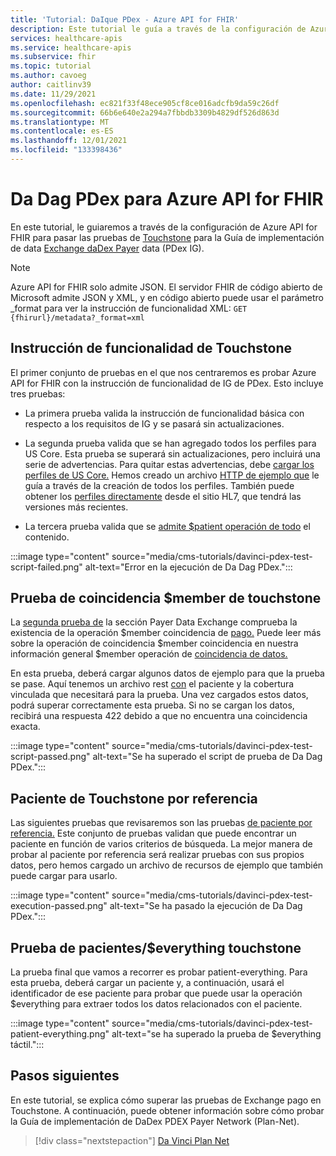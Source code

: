 ```yaml
---
title: 'Tutorial: DaIque PDex - Azure API for FHIR'
description: Este tutorial le guía a través de la configuración de Azure API for FHIR para pasar pruebas para la Guía de implementación de datos Exchange Da Dag Payer.
services: healthcare-apis
ms.service: healthcare-apis
ms.subservice: fhir
ms.topic: tutorial
ms.author: cavoeg
author: caitlinv39
ms.date: 11/29/2021
ms.openlocfilehash: ec821f33f48ece905cf8ce016adcfb9da59c26df
ms.sourcegitcommit: 66b6e640e2a294a7fbbdb3309b4829df526d863d
ms.translationtype: MT
ms.contentlocale: es-ES
ms.lasthandoff: 12/01/2021
ms.locfileid: "133398436"
---
```

# <a name="da-vinci-pdex-for-azure-api-for-fhir"></a>Da Dag PDex para Azure API for FHIR

En este tutorial, le guiaremos a través de la configuración de Azure API for FHIR para pasar las pruebas de [Touchstone](https://touchstone.aegis.net/touchstone/) para la Guía de implementación de data [Exchange daDex Payer](http://hl7.org/fhir/us/davinci-pdex/toc.html) data (PDex IG).

> [!NOTE]
> Azure API for FHIR solo admite JSON. El servidor FHIR de código abierto de Microsoft admite JSON y XML, y en código abierto puede usar el parámetro _format para ver la instrucción de funcionalidad XML: `GET {fhirurl}/metadata?_format=xml`

## <a name="touchstone-capability-statement"></a>Instrucción de funcionalidad de Touchstone

El primer conjunto de pruebas en el que nos centraremos es probar Azure API for FHIR con la instrucción de funcionalidad de IG de PDex. Esto incluye tres pruebas:

* La primera prueba valida la instrucción de funcionalidad básica con respecto a los requisitos de IG y se pasará sin actualizaciones.

* La segunda prueba valida que se han agregado todos los perfiles para US Core. Esta prueba se superará sin actualizaciones, pero incluirá una serie de advertencias. Para quitar estas advertencias, debe [cargar los perfiles de US Core.](validation-against-profiles.md) Hemos creado un archivo [HTTP de ejemplo que](https://github.com/microsoft/fhir-server/blob/main/docs/rest/PayerDataExchange/USCore.http) le guía a través de la creación de todos los perfiles. También puede obtener los [perfiles directamente](http://hl7.org/fhir/us/core/STU3.1.1/profiles.html#profiles) desde el sitio HL7, que tendrá las versiones más recientes.

* La tercera prueba valida que se [admite $patient operación de todo](patient-everything.md) el contenido.

:::image type="content" source="media/cms-tutorials/davinci-pdex-test-script-failed.png" alt-text="Error en la ejecución de Da Dag PDex.":::

## <a name="touchstone-member-match-test"></a>Prueba de coincidencia $member de touchstone

La [segunda prueba de](https://touchstone.aegis.net/touchstone/testdefinitions?selectedTestGrp=/FHIRSandbox/DaVinci/FHIR4-0-1-Test/PDEX/PayerExchange/01-Member-Match&activeOnly=false&contentEntry=TEST_SCRIPTS) la sección Payer Data Exchange comprueba la existencia de la operación $member coincidencia de [pago.](http://hl7.org/fhir/us/davinci-hrex/2020Sep/OperationDefinition-member-match.html) Puede leer más sobre la operación de coincidencia $member coincidencia en nuestra información general $member operación de [coincidencia de datos.](tutorial-member-match.md)

En esta prueba, deberá cargar algunos datos de ejemplo para que la prueba se pase. Aquí tenemos un archivo rest [con](https://github.com/microsoft/fhir-server/blob/main/docs/rest/PayerDataExchange/membermatch.http) el paciente y la cobertura vinculada que necesitará para la prueba. Una vez cargados estos datos, podrá superar correctamente esta prueba. Si no se cargan los datos, recibirá una respuesta 422 debido a que no encuentra una coincidencia exacta.

:::image type="content" source="media/cms-tutorials/davinci-pdex-test-script-passed.png" alt-text="Se ha superado el script de prueba de Da Dag PDex.":::

## <a name="touchstone-patient-by-reference"></a>Paciente de Touchstone por referencia

Las siguientes pruebas que revisaremos son las pruebas [de paciente por referencia.](https://touchstone.aegis.net/touchstone/testdefinitions?selectedTestGrp=/FHIRSandbox/DaVinci/FHIR4-0-1-Test/PDEX/PayerExchange/02-PatientByReference&activeOnly=false&contentEntry=TEST_SCRIPTS) Este conjunto de pruebas validan que puede encontrar un paciente en función de varios criterios de búsqueda. La mejor manera de probar al paciente por referencia será realizar pruebas [](https://github.com/microsoft/fhir-server/blob/main/docs/rest/PayerDataExchange/PDex_Sample_Data.http) con sus propios datos, pero hemos cargado un archivo de recursos de ejemplo que también puede cargar para usarlo.

:::image type="content" source="media/cms-tutorials/davinci-pdex-test-execution-passed.png" alt-text="Se ha pasado la ejecución de Da Dag PDex.":::

## <a name="touchstone-patienteverything-test"></a>Prueba de pacientes/$everything touchstone

La prueba final que vamos a recorrer es probar patient-everything. Para esta prueba, deberá cargar un paciente y, a continuación, usará el identificador de ese paciente para probar que puede usar la operación $everything para extraer todos los datos relacionados con el paciente.

:::image type="content" source="media/cms-tutorials/davinci-pdex-test-patient-everything.png" alt-text="se ha superado la prueba de $everything táctil.":::

## <a name="next-steps"></a>Pasos siguientes

En este tutorial, se explica cómo superar las pruebas de Exchange pago en Touchstone. A continuación, puede obtener información sobre cómo probar la Guía de implementación de DaDex PDEX Payer Network (Plan-Net).

>[!div class="nextstepaction"]
>[Da Vinci Plan Net](davinci-plan-net.md)  
